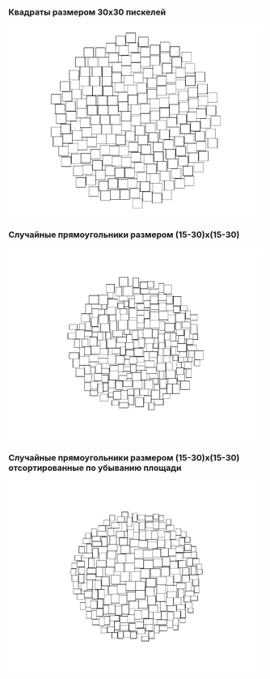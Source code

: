 ### Квадраты размером 30x30 пискелей

<img src="./TagCloudVisualization/Images/squares.jpg" alt="Облако тэгов">

### Случайные прямоугольники размером (15-30)x(15-30)

<img src="./TagCloudVisualization/Images/random.jpg" alt="Облако тэгов">

### Случайные прямоугольники размером (15-30)x(15-30) отсортированные по убыванию площади

<img src="./TagCloudVisualization/Images/sorted-random.jpg" alt="Облако тэгов">